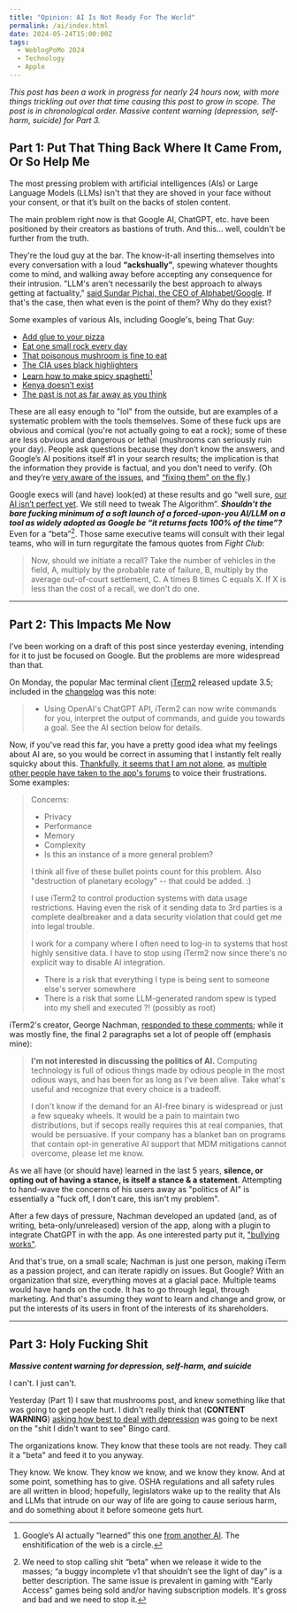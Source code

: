 ```yaml
---
title: "Opinion: AI Is Not Ready For The World"
permalink: /ai/index.html
date: 2024-05-24T15:00:00Z
tags: 
  - WeblogPoMo 2024
  - Technology
  - Apple
---
```


*This post has been a work in progress for nearly 24 hours now, with more things trickling out over that time causing this post to grow in scope. The post is in chronological order. Massive content warning (depression, self-harm, suicide) for Part 3.*

## Part 1: Put That Thing Back Where It Came From, Or So Help Me

The most pressing problem with artificial intelligences (AIs) or Large Language Models (LLMs) isn't that they are shoved in your face without your consent, or that it’s built on the backs of stolen content.

The main problem right now is that Google AI, ChatGPT, etc. have been positioned by their creators as bastions of truth. And this... well, couldn't be further from the truth.

They're the loud guy at the bar. The know-it-all inserting themselves into every conversation with a loud **“ackshually”**, spewing whatever thoughts come to mind, and walking away before accepting any consequence for their intrusion. "LLM's aren't necessarily the best approach to always getting at factuality," [said Sundar Pichai, the CEO of Alphabet/Google](https://www.threads.net/@reckless1280/post/C7VHs6txwym). If that's the case, then what even is the point of them? Why do they exist?

Some examples of various AIs, including Google's, being That Guy:

- [Add glue to your pizza](https://www.404media.co/google-is-paying-reddit-60-million-for-fucksmith-to-tell-its-users-to-eat-glue/)  
- [Eat one small rock every day](https://mastodon.social/@danielnazer/112492966707079287)  
- [That poisonous mushroom is fine to eat](https://bsky.app/profile/kanaraspberry.bsky.social/post/3kqlh726gjs26)  
- [The CIA uses black highlighters](https://windbag.org/@adam/112493025446367156)  
- [Learn how to make spicy spaghetti](https://mastodon.social/@JoeUchill/112493317168967705)[^1]  
- [Kenya doesn’t exist](https://www.threads.net/@kylie.robison/post/C7U6WHkSQJk)  
- [The past is not as far away as you think](https://hachyderm.io/@samhenrigold/112492421881495236)

[^1]: Google’s AI actually “learned” this one [from another AI](https://mastodon.social/@JoeUchill/112493385783974293). The enshitification of the web is a circle.

These are all easy enough to "lol" from the outside, but are examples of a systematic problem with the tools themselves. Some of these fuck ups are obvious and comical (you're not actually going to eat a rock); some of these are less obvious and dangerous or lethal (mushrooms can seriously ruin your day). People ask questions because they don’t know the answers, and Google’s AI positions itself #1 in your search results; the implication is that the information they provide is factual, and you don't need to verify. (Oh and they’re [very aware of the issues](https://www.threads.net/@reckless1280/post/C7U_sBiP6nf/?xmt=AQGzMkYYljhSv3wE3PbJQlNxmqkfijM2lSSjt4tmm191tA), and [“fixing them” on the fly](https://www.threads.net/@reckless1280/post/C7VVgb9Ik--).)

Google execs will (and have) look(ed) at these results and go “well sure, [our AI isn’t perfect yet](https://www.threads.net/@reckless1280/post/C7SKnp2P0Wf/?xmt=AQGzBuwMniXLAFIKbnWaBUiFLgEcnBIvpdNImPUesbzibA). We still need to tweak The Algorithm”. ***Shouldn’t the bare fucking minimum of a soft launch of a forced-upon-you AI/LLM on a tool as widely adopted as Google be “it returns facts 100% of the time”?*** Even for a “beta”[^2]. Those same executive teams will consult with their legal teams, who will in turn regurgitate the famous quotes from *Fight Club*:

> Now, should we initiate a recall? Take the number of vehicles in the field, A, multiply by the probable rate of failure, B, multiply by the average out-of-court settlement, C. A times B times C equals X. If X is less than the cost of a recall, we don't do one.

[^2]: We need to stop calling shit “beta” when we release it wide to the masses; “a buggy incomplete v1 that shouldn’t see the light of day” is a better description. The same issue is prevalent in gaming with "Early Access" games being sold and/or having subscription models. It's gross and bad and we need to stop it.

---

## Part 2: This Impacts Me Now

I've been working on a draft of this post since yesterday evening, intending for it to just be focused on Google. But the problems are more widespread than that.

On Monday, the popular Mac terminal client [iTerm2](https://iterm2.com/index.html) released update 3.5; included in the [changelog](https://iterm2.com/downloads/stable/iTerm2-3_5_0.changelog) was this note:

> - Using OpenAI's ChatGPT API, iTerm2 can now write commands for you, interpret the output of commands, and guide you towards a goal. See the AI section below for details.

Now, if you've read this far, you have a pretty good idea what my feelings about AI are, so you would be correct in assuming that I instantly felt really squicky about this. [Thankfully, it seems that I am not alone](https://gitlab.com/gnachman/iterm2/-/issues/11475), as [multiple other people have taken to the app's forums](https://gitlab.com/gnachman/iterm2/-/issues/11470) to voice their frustrations. Some examples:

> Concerns:
>
> - Privacy
> - Performance
> - Memory
> - Complexity
> - Is this an instance of a more general problem?
>
> I think all five of these bullet points count for this problem. Also "destruction of planetary ecology" -- that could be added. :)
>
> I use iTerm2 to control production systems with data usage restrictions.  Having even the risk of it sending data to 3rd parties is a complete dealbreaker and a data security violation that could get me into legal trouble.
>
> I work for a company where I often need to log-in to systems that host highly sensitive data. I have to stop using iTerm2 now since there's no explicit way to disable AI integration.
>
> - There is a risk that everything I type is being sent to someone else's server somewhere
> - There is a risk that some LLM-generated random spew is typed into my shell and executed ?! (possibly as root)

iTerm2's creator, George Nachman, [responded to these comments](https://gitlab.com/gnachman/iterm2/-/issues/11475#note_1915685588); while it was mostly fine, the final 2 paragraphs set a lot of people off (emphasis mine):

> **I'm not interested in discussing the politics of AI.** Computing technology is full of odious things made by odious people in the most odious ways, and has been for as long as I've been alive. Take what's useful and recognize that every choice is a tradeoff.
>
> I don't know if the demand for an AI-free binary is widespread or just a few squeaky wheels. It would be a pain to maintain two distributions, but if secops really requires this at real companies, that would be persuasive. If your company has a blanket ban on programs that contain opt-in generative AI support that MDM mitigations cannot overcome, please let me know.

As we all have (or should have) learned in the last 5 years, **silence, or opting out of having a stance, is itself a stance & a statement**. Attempting to hand-wave the concerns of his users away as "politics of AI" is essentially a "fuck off, I don't care, this isn't my problem".

After a few days of pressure, Nachman developed an updated (and, as of writing, beta-only/unreleased) version of the app, along with a plugin to integrate ChatGPT in with the app. As one interested party put it, ["bullying works"](https://octodon.social/@Eramdam/112494245820702347).

And that's true, on a small scale; Nachman is just one person, making iTerm as a passion project, and can iterate rapidly on issues. But Google? With an organization that size, everything moves at a glacial pace. Multiple teams would have hands on the code. It has to go through legal, through marketing. And that's assuming they *want* to learn and change and grow, or put the interests of its users in front of the interests of its shareholders.

---

## Part 3: Holy Fucking Shit

***Massive content warning for depression, self-harm, and suicide***

I can't. I just can't.

Yesterday (Part 1) I saw that mushrooms post, and knew something like that was going to get people hurt. I didn't really think that (**CONTENT WARNING**) [asking how best to deal with depression](https://mastodon.social/@niclake/112496938801436276) was going to be next on the "shit I didn't want to see" Bingo card.

The organizations know. They know that these tools are not ready. They call it a "beta" and feed it to you anyway.

They know. We know. They know we know, and we know they know. And at some point, something has to give. OSHA regulations and all safety rules are all written in blood; hopefully, legislators wake up to the reality that AIs and LLMs that intrude on our way of life are going to cause serious harm, and do something about it before someone gets hurt.
